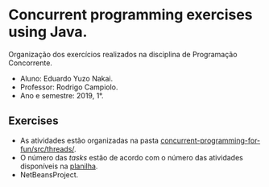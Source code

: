 # Concurrent programming exercises using Java.
Organização dos exercícios realizados na disciplina de Programação Concorrente.

- Aluno: Eduardo Yuzo Nakai.
- Professor: Rodrigo Campiolo.
- Ano e semestre: 2019, 1°.

## Exercises

- As atividades estão organizadas na pasta [concurrent-programming-for-fun/src/threads/][PlDb].
- O número das *tasks* estão de acordo com o número das atividades disponíveis na [planilha](https://docs.google.com/spreadsheets/d/1TZNwDbEAURA3H7GrY_L9A1aCJfoV2x3nAnRpOhrSCUU/edit#gid=1477706753).
- NetBeansProject.

[PlDb]: <https://github.com/tabsnospaces/concurrent-programming-for-fun/tree/master/src/threads>
